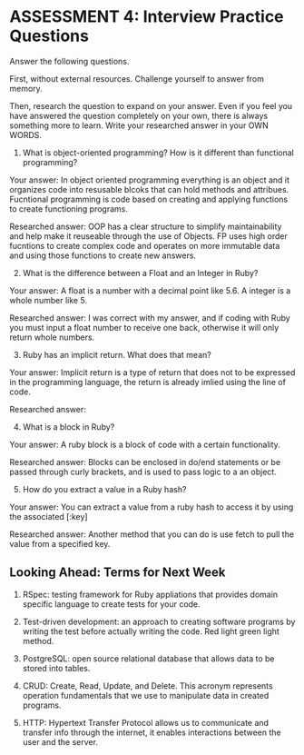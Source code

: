 # ASSESSMENT 4: Interview Practice Questions

Answer the following questions.

First, without external resources. Challenge yourself to answer from memory.

Then, research the question to expand on your answer. Even if you feel you have answered the question completely on your own, there is always something more to learn. Write your researched answer in your OWN WORDS.

1. What is object-oriented programming? How is it different than functional programming?

Your answer: In object oriented programming everything is an object and it organizes code into resusable blcoks that can hold methods and attribues. Fucntional programming is code based on creating and applying functions to create functioning programs. 

Researched answer: OOP has a clear structure to simplify maintainability and help make it reuseable through the use of Objects. FP uses high order fucntions to create complex code and operates on more immutable data and using those functions to create new answers. 

2. What is the difference between a Float and an Integer in Ruby?

Your answer: A float is a number with a decimal point like 5.6. A integer is a whole number like 5.

Researched answer: I was correct with my answer, and if coding with Ruby you must input a float number to receive one back, otherwise it will only return whole numbers. 

3. Ruby has an implicit return. What does that mean?

Your answer: Implicit return is a type of return that does not to be expressed in the programming language, the return is already imlied using the line of code. 

Researched answer:

4. What is a block in Ruby?

Your answer: A ruby block is a block of code with a certain functionality.

Researched answer: Blocks can be enclosed in do/end statements or be passed through curly brackets, and is used to pass logic to a an object.

5. How do you extract a value in a Ruby hash?

Your answer: You can extract a value from a ruby hash to access it by using the associated  [:key]

Researched answer: Another method that you can do is use fetch to pull the value from a specified key. 

## Looking Ahead: Terms for Next Week

1. RSpec: testing framework for Ruby appliations that provides domain specific language to create tests for your code. 

2. Test-driven development: an approach to creating software programs by writing the test before actually writing the code. Red light green light method. 

3. PostgreSQL: open source relational database that allows data to be stored into tables. 

4. CRUD: Create, Read, Update, and Delete. This acronym represents operation fundamentals that we use to manipulate data in created programs. 

5. HTTP: Hypertext Transfer Protocol allows us to communicate and transfer info through the internet, it enables interactions between the user and the server. 
